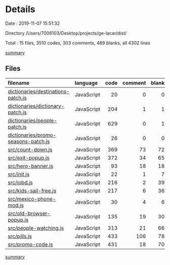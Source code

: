 # Details

Date : 2019-11-07 15:51:32

Directory /Users/7006103/Desktop/projects/ge-lacar/dist/

Total : 15 files,  3510 codes, 303 comments, 489 blanks, all 4302 lines

[summary](results.md)

## Files
| filename | language | code | comment | blank | total |
| :--- | :--- | ---: | ---: | ---: | ---: |
| [dictionaries/destinations-patch.js](file:///Users/7006103/Desktop/projects/ge-lacar/dist/dictionaries/destinations-patch.js) | JavaScript | 20 | 0 | 0 | 20 |
| [dictionaries/dictionary-patch.js](file:///Users/7006103/Desktop/projects/ge-lacar/dist/dictionaries/dictionary-patch.js) | JavaScript | 204 | 1 | 1 | 206 |
| [dictionaries/people-patch.js](file:///Users/7006103/Desktop/projects/ge-lacar/dist/dictionaries/people-patch.js) | JavaScript | 629 | 0 | 1 | 630 |
| [dictionaries/promo-seasons-patch.js](file:///Users/7006103/Desktop/projects/ge-lacar/dist/dictionaries/promo-seasons-patch.js) | JavaScript | 26 | 0 | 0 | 26 |
| [src/count-down.js](file:///Users/7006103/Desktop/projects/ge-lacar/dist/src/count-down.js) | JavaScript | 369 | 73 | 72 | 514 |
| [src/exit-popup.js](file:///Users/7006103/Desktop/projects/ge-lacar/dist/src/exit-popup.js) | JavaScript | 372 | 34 | 65 | 471 |
| [src/hero-banner.js](file:///Users/7006103/Desktop/projects/ge-lacar/dist/src/hero-banner.js) | JavaScript | 93 | 18 | 18 | 129 |
| [src/init.js](file:///Users/7006103/Desktop/projects/ge-lacar/dist/src/init.js) | JavaScript | 22 | 1 | 7 | 30 |
| [src/iobd.js](file:///Users/7006103/Desktop/projects/ge-lacar/dist/src/iobd.js) | JavaScript | 216 | 2 | 39 | 257 |
| [src/kids-sail-free.js](file:///Users/7006103/Desktop/projects/ge-lacar/dist/src/kids-sail-free.js) | JavaScript | 217 | 6 | 36 | 259 |
| [src/mexico-phone-mod.js](file:///Users/7006103/Desktop/projects/ge-lacar/dist/src/mexico-phone-mod.js) | JavaScript | 30 | 4 | 6 | 40 |
| [src/old-browser-popup.js](file:///Users/7006103/Desktop/projects/ge-lacar/dist/src/old-browser-popup.js) | JavaScript | 135 | 19 | 30 | 184 |
| [src/people-watching.js](file:///Users/7006103/Desktop/projects/ge-lacar/dist/src/people-watching.js) | JavaScript | 313 | 21 | 66 | 400 |
| [src/pills.js](file:///Users/7006103/Desktop/projects/ge-lacar/dist/src/pills.js) | JavaScript | 433 | 106 | 78 | 617 |
| [src/promo-code.js](file:///Users/7006103/Desktop/projects/ge-lacar/dist/src/promo-code.js) | JavaScript | 431 | 18 | 70 | 519 |

[summary](results.md)